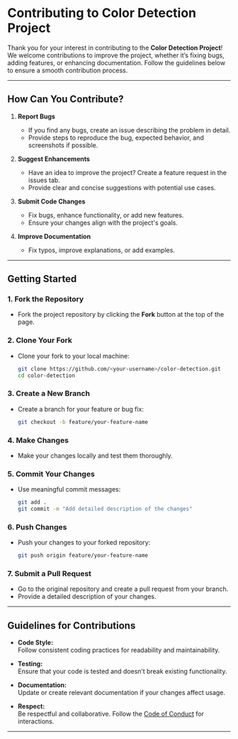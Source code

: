 # Contributing to Color Detection Project

Thank you for your interest in contributing to the **Color Detection Project**! We welcome contributions to improve the project, whether it’s fixing bugs, adding features, or enhancing documentation. Follow the guidelines below to ensure a smooth contribution process.

---

## How Can You Contribute?

1. **Report Bugs**  
   - If you find any bugs, create an issue describing the problem in detail.
   - Provide steps to reproduce the bug, expected behavior, and screenshots if possible.

2. **Suggest Enhancements**  
   - Have an idea to improve the project? Create a feature request in the issues tab.
   - Provide clear and concise suggestions with potential use cases.

3. **Submit Code Changes**  
   - Fix bugs, enhance functionality, or add new features.
   - Ensure your changes align with the project's goals.

4. **Improve Documentation**  
   - Fix typos, improve explanations, or add examples.

---

## Getting Started

### 1. Fork the Repository
   - Fork the project repository by clicking the **Fork** button at the top of the page.

### 2. Clone Your Fork
   - Clone your fork to your local machine:
     ```bash
     git clone https://github.com/<your-username>/color-detection.git
     cd color-detection
     ```

### 3. Create a New Branch
   - Create a branch for your feature or bug fix:
     ```bash
     git checkout -b feature/your-feature-name
     ```

### 4. Make Changes
   - Make your changes locally and test them thoroughly.

### 5. Commit Your Changes
   - Use meaningful commit messages:
     ```bash
     git add .
     git commit -m "Add detailed description of the changes"
     ```

### 6. Push Changes
   - Push your changes to your forked repository:
     ```bash
     git push origin feature/your-feature-name
     ```

### 7. Submit a Pull Request
   - Go to the original repository and create a pull request from your branch.
   - Provide a detailed description of your changes.

---

## Guidelines for Contributions

- **Code Style:**  
  Follow consistent coding practices for readability and maintainability.
  
- **Testing:**  
  Ensure that your code is tested and doesn’t break existing functionality.

- **Documentation:**  
  Update or create relevant documentation if your changes affect usage.

- **Respect:**  
  Be respectful and collaborative. Follow the [Code of Conduct](CODE_OF_CONDUCT.md) for interactions.

---



